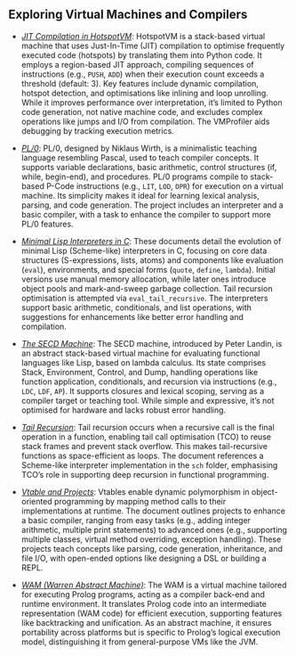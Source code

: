 
## Exploring Virtual Machines and Compilers

- *[JIT Compilation in HotspotVM](./jit/)*:
  HotspotVM is a stack-based virtual machine that uses Just-In-Time (JIT) compilation to optimise
  frequently executed code (hotspots) by translating them into Python code. It employs a region-based
  JIT approach, compiling sequences of instructions (e.g., `PUSH`, `ADD`) when their execution
  count exceeds a threshold (default: 3). Key features include dynamic compilation, hotspot detection,
  and optimisations like inlining and loop unrolling. While it improves performance over interpretation,
  it’s limited to Python code generation, not native machine code, and excludes complex operations
  like jumps and I/O from compilation. The VMProfiler aids debugging by tracking execution metrics.

- *[PL/0](./pl0/)*:
  PL/0, designed by Niklaus Wirth, is a minimalistic teaching language resembling Pascal, used to teach
  compiler concepts. It supports variable declarations, basic arithmetic, control structures (if, while,
  begin-end), and procedures. PL/0 programs compile to stack-based P-Code instructions (e.g., `LIT`,
  `LOD`, `OPR`) for execution on a virtual machine. Its simplicity makes it ideal for learning lexical
  analysis, parsing, and code generation. The project includes an interpreter and a basic compiler, with
  a task to enhance the compiler to support more PL/0 features.

- *[Minimal Lisp Interpreters in C](./sch/)*:
  These documents detail the evolution of minimal Lisp (Scheme-like) interpreters in C, focusing on core
  data structures (S-expressions, lists, atoms) and components like evaluation (`eval`), environments,
  and special forms (`quote`, `define`, `lambda`). Initial versions use manual memory allocation, while
  later ones introduce object pools and mark-and-sweep garbage collection. Tail recursion optimisation
  is attempted via `eval_tail_recursive`. The interpreters support basic arithmetic, conditionals, and
  list operations, with suggestions for enhancements like better error handling and compilation.

- *[The SECD Machine](./secd/)*:
  The SECD machine, introduced by Peter Landin, is an abstract stack-based virtual machine for evaluating
  functional languages like Lisp, based on lambda calculus. Its state comprises Stack, Environment, Control,
  and Dump, handling operations like function application, conditionals, and recursion via instructions
  (e.g., `LDC`, `LDF`, `AP`). It supports closures and lexical scoping, serving as a compiler target or
  teaching tool. While simple and expressive, it’s not optimised for hardware and lacks robust error handling.

- *[Tail Recursion](./tail/)*:
  Tail recursion occurs when a recursive call is the final operation in a function, enabling tail call
  optimisation (TCO) to reuse stack frames and prevent stack overflow. This makes tail-recursive functions
  as space-efficient as loops. The document references a Scheme-like interpreter implementation in the
  `sch` folder, emphasising TCO’s role in supporting deep recursion in functional programming.

- *[Vtable and Projects](./vtable/)*:
  Vtables enable dynamic polymorphism in object-oriented programming by mapping method calls to their
  implementations at runtime. The document outlines projects to enhance a basic compiler, ranging from
  easy tasks (e.g., adding integer arithmetic, multiple print statements) to advanced ones (e.g., supporting
  multiple classes, virtual method overriding, exception handling). These projects teach concepts like
  parsing, code generation, inheritance, and file I/O, with open-ended options like designing a DSL
  or building a REPL.

- *[WAM (Warren Abstract Machine)](./wam/)*:
  The WAM is a virtual machine tailored for executing Prolog programs, acting as a compiler back-end
  and runtime environment. It translates Prolog code into an intermediate representation (WAM code)
  for efficient execution, supporting features like backtracking and unification. As an abstract machine,
  it ensures portability across platforms but is specific to Prolog’s logical execution model,
  distinguishing it from general-purpose VMs like the JVM.


